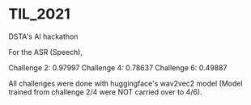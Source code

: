 # TIL_2021
DSTA's AI hackathon

For the ASR (Speech), 

Challenge 2: 0.97997 
Challenge 4: 0.78637 
Challenge 6: 0.49887

All challenges were done with huggingface's wav2vec2 model (Model trained from challenge 2/4 were NOT carried over to 4/6). 

